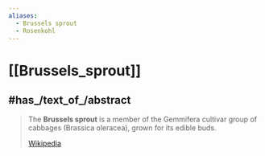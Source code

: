 ```yaml
---
aliases:
  - Brussels sprout
  - Rosenkohl
---
```


# [[Brussels_sprout]] 


## #has_/text_of_/abstract 

> The **Brussels sprout** is a member of the Gemmifera cultivar group of cabbages 
> (Brassica oleracea), grown for its edible buds.
>
> [Wikipedia](https://en.wikipedia.org/wiki/Brussels%20sprout) 


